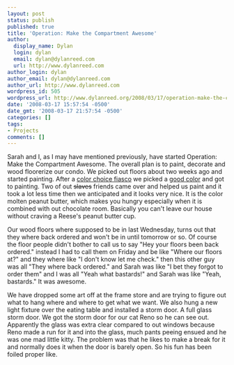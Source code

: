 ```yaml
---
layout: post
status: publish
published: true
title: 'Operation: Make the Compartment Awesome'
author:
  display_name: Dylan
  login: dylan
  email: dylan@dylanreed.com
  url: http://www.dylanreed.com
author_login: dylan
author_email: dylan@dylanreed.com
author_url: http://www.dylanreed.com
wordpress_id: 505
wordpress_url: http://www.dylanreed.org/2008/03/17/operation-make-the-compartment-awesome/
date: '2008-03-17 15:57:54 -0500'
date_gmt: '2008-03-17 21:57:54 -0500'
categories: []
tags:
- Projects
comments: []
---
```

<p>Sarah and I, as I may have mentioned previously, have started Operation: Make the Compartment Awesome. The overall plan is to paint, decorate and wood floorerize our condo. We picked out floors about two weeks ago and started painting. After a <a href="http://photodork.org/?p=69" target="_blank">color choice fiasco</a> we picked a <a href="http://photodork.org/?p=70" target="_blank">good color</a> and got to painting. Two of out <strike>slaves</strike> friends came over and helped us paint and it took a lot less time then we anticipated and it looks very nice. It is the color molten peanut butter, which makes you hungry especially when it is combined with out chocolate room. Basically you can't leave our house without craving a Reese's peanut butter cup.</p>
<p>Our wood floors where supposed to be in last Wednesday, turns out that they where back ordered and won't be in until tomorrow or so. Of course the floor people didn't bother to call us to say "Hey your floors been back ordered." instead I had to call them on Friday and be like "Where our floors at?" and they where like "I don't know let me check." then this other guy was all "They where back ordered." and Sarah was like "I bet they forgot to order them" and I was all "Yeah what bastards!" and Sarah was like "Yeah, bastards." It was awesome.</p>
<p>We have dropped some art off at the frame store and are trying to figure out what to hang where and where to get what we want. We also hung a new light fixture over the eating table and installed a storm door. A full glass storm door. We got the storm door for our cat Reno so he can see out. Apparently the glass was extra clear compared to out windows because Reno made a run for it and into the glass, much pants peeing ensued and he was one mad little kitty. The problem was that he likes to make a break for it and normally does it when the door is barely open. So his fun has been foiled proper like.</p></p>
